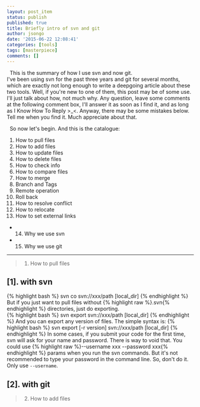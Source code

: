 ```yaml
---
layout: post_item
status: publish
published: true
title: Briefly intro of svn and git
author: jsongo
date: '2015-06-22 12:08:41'
categories: [tools]
tags: [masterpiece]
comments: []
---
```

&nbsp;&nbsp;This is the summary of how I use svn and now git.  
I've been using svn for the past three years and git for several months, which are exactly not long enough to write a deepgoing article about these two tools. Well, if you're new to one of them, this post may be of some use. I'll just talk about how, not much why. Any question, leave some comments at the following comment box, I'll answer it as soon as I find it, and as long as I Know How To Reply >_<. Anyway, there may be some mistakes below. Tell me when you find it. Much appreciate about that.  


&nbsp;&nbsp;So now let's begin. And this is the catalogue:  
1. How to pull files  
2. How to add files  
3. How to update files  
4. How to delete files  
5. How to check info  
6. How to compare files  
7. How to merge  
8. Branch and Tags  
9. Remote operation  
10. Roll back  
11. How to resolve conflict  
12. How to relocate  
13. How to set external links  
* 14. Why we use svn  
* 15. Why we use git  

---

> 1. How to pull files  

## [1]. with svn
{% highlight bash %}
svn co svn://xxx/path [local_dir]
{% endhighlight %}
But if you just want to pull files without {% highlight raw %}.svn{% endhighlight %} directories, just do exporting.  
{% highlight bash %}
svn export svn://xxx/path [local_dir]
{% endhighlight %}
And you can export any version of files. The simple syntax is:
{% highlight bash %}
svn export [-r version] svn://xxx/path [local_dir]
{% endhighlight %}
In some cases, if you submit your code for the first time, svn will ask for your name and password. There is way to void that. You could use {% highlight raw %}--username xxx --password xxx{% endhighlight %} params when you run the svn commands. But it's not recommended to type your password in the command line. So, don't do it. Only use `--username`.

## [2]. with git

> 2. How to add files 
